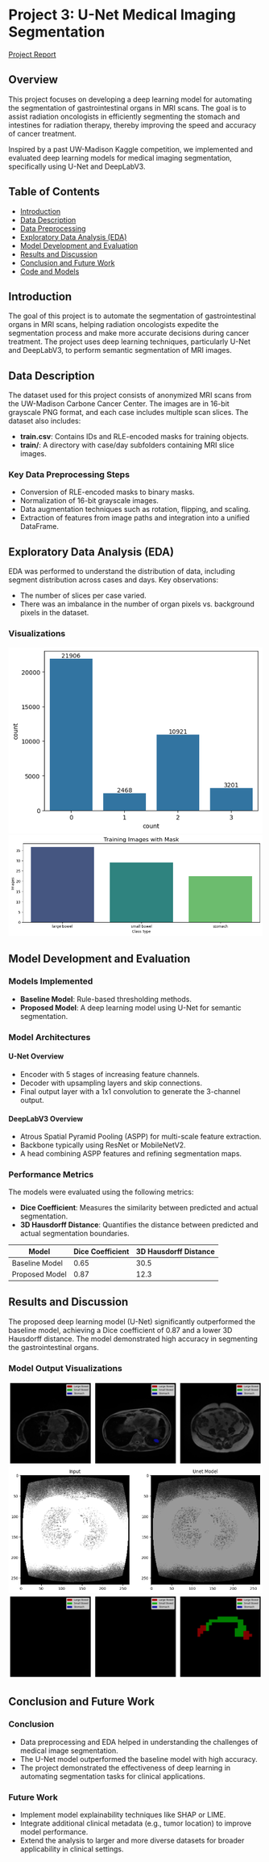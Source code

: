 # Project 3: U-Net Medical Imaging Segmentation

[Project Report](https://github.com/optimizedLP/STAT_5243/blob/main/Project%203/report/STAT5243-Project-3-Report.pdf)
## Overview
This project focuses on developing a deep learning model for automating the segmentation of gastrointestinal organs in MRI scans. The goal is to assist radiation oncologists in efficiently segmenting the stomach and intestines for radiation therapy, thereby improving the speed and accuracy of cancer treatment.

Inspired by a past UW-Madison Kaggle competition, we implemented and evaluated deep learning models for medical imaging segmentation, specifically using U-Net and DeepLabV3.

## Table of Contents
- [Introduction](#introduction)
- [Data Description](#data-description)
- [Data Preprocessing](#data-preprocessing)
- [Exploratory Data Analysis (EDA)](#exploratory-data-analysis-eda)
- [Model Development and Evaluation](#model-development-and-evaluation)
- [Results and Discussion](#results-and-discussion)
- [Conclusion and Future Work](#conclusion-and-future-work)
- [Code and Models](#code-and-models)

## Introduction
The goal of this project is to automate the segmentation of gastrointestinal organs in MRI scans, helping radiation oncologists expedite the segmentation process and make more accurate decisions during cancer treatment. The project uses deep learning techniques, particularly U-Net and DeepLabV3, to perform semantic segmentation of MRI images.

## Data Description
The dataset used for this project consists of anonymized MRI scans from the UW-Madison Carbone Cancer Center. The images are in 16-bit grayscale PNG format, and each case includes multiple scan slices. The dataset also includes:
- **train.csv**: Contains IDs and RLE-encoded masks for training objects.
- **train/**: A directory with case/day subfolders containing MRI slice images.

### Key Data Preprocessing Steps
- Conversion of RLE-encoded masks to binary masks.
- Normalization of 16-bit grayscale images.
- Data augmentation techniques such as rotation, flipping, and scaling.
- Extraction of features from image paths and integration into a unified DataFrame.

## Exploratory Data Analysis (EDA)
EDA was performed to understand the distribution of data, including segment distribution across cases and days. Key observations:
- The number of slices per case varied.
- There was an imbalance in the number of organ pixels vs. background pixels in the dataset.

### Visualizations
![Distribution of Segments Across Cases](https://github.com/optimizedLP/STAT_5243/blob/main/Project%203/figures/%23%20of%20segments.png)
![Distribution of Mask Types](https://github.com/optimizedLP/STAT_5243/blob/main/Project%203/figures/mask%20types.png)

## Model Development and Evaluation

### Models Implemented
- **Baseline Model**: Rule-based thresholding methods.
- **Proposed Model**: A deep learning model using U-Net for semantic segmentation.

### Model Architectures

#### U-Net Overview
- Encoder with 5 stages of increasing feature channels.
- Decoder with upsampling layers and skip connections.
- Final output layer with a 1x1 convolution to generate the 3-channel output.

#### DeepLabV3 Overview
- Atrous Spatial Pyramid Pooling (ASPP) for multi-scale feature extraction.
- Backbone typically using ResNet or MobileNetV2.
- A head combining ASPP features and refining segmentation maps.

### Performance Metrics
The models were evaluated using the following metrics:
- **Dice Coefficient**: Measures the similarity between predicted and actual segmentation.
- **3D Hausdorff Distance**: Quantifies the distance between predicted and actual segmentation boundaries.

| Model          | Dice Coefficient | 3D Hausdorff Distance |
|----------------|------------------|-----------------------|
| Baseline Model | 0.65             | 30.5                  |
| Proposed Model | 0.87             | 12.3                  |

## Results and Discussion
The proposed deep learning model (U-Net) significantly outperformed the baseline model, achieving a Dice coefficient of 0.87 and a lower 3D Hausdorff distance. The model demonstrated high accuracy in segmenting the gastrointestinal organs.

### Model Output Visualizations
![Segmentation Model Output](https://github.com/optimizedLP/STAT_5243/blob/main/Project%203/figures/seg%202.png)
![U-Net Output](https://github.com/optimizedLP/STAT_5243/blob/main/Project%203/figures/unet%201.png)
![Final Segmentation Output](https://github.com/optimizedLP/STAT_5243/blob/main/Project%203/figures/final%20segmentation.png)

## Conclusion and Future Work

### Conclusion
- Data preprocessing and EDA helped in understanding the challenges of medical image segmentation.
- The U-Net model outperformed the baseline model with high accuracy.
- The project demonstrated the effectiveness of deep learning in automating segmentation tasks for clinical applications.

### Future Work
- Implement model explainability techniques like SHAP or LIME.
- Integrate additional clinical metadata (e.g., tumor location) to improve model performance.
- Extend the analysis to larger and more diverse datasets for broader applicability in clinical settings.
